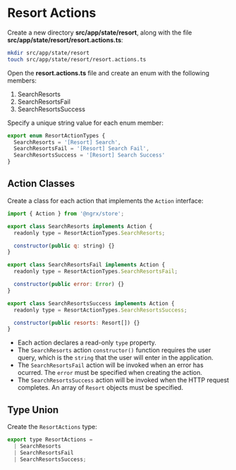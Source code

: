 # Resort Actions

Create a new directory **src/app/state/resort**, along with the file **src/app/state/resort/resort.actions.ts**:

```bash
mkdir src/app/state/resort
touch src/app/state/resort/resort.actions.ts
```

Open the **resort.actions.ts** file and create an enum with the following members:

1. SearchResorts
2. SearchResortsFail
3. SearchResortsSuccess

Specify a unique string value for each enum member:

```javascript
export enum ResortActionTypes {
  SearchResorts = '[Resort] Search',
  SearchResortsFail = '[Resort] Search Fail',
  SearchResortsSuccess = '[Resort] Search Success'
}
```

## Action Classes

Create a class for each action that implements the `Action` interface:

```javascript
import { Action } from '@ngrx/store';

export class SearchResorts implements Action {
  readonly type = ResortActionTypes.SearchResorts;

  constructor(public q: string) {}
}

export class SearchResortsFail implements Action {
  readonly type = ResortActionTypes.SearchResortsFail;

  constructor(public error: Error) {}
}

export class SearchResortsSuccess implements Action {
  readonly type = ResortActionTypes.SearchResortsSuccess;

  constructor(public resorts: Resort[]) {}
}
```

* Each action declares a read-only `type` property.
* The `SearchResorts` action `constructor()` function requires the user query, which is the `string` that the user will enter in the application.
* The `SearchResortsFail` action will be invoked when an error has ocurred. The `error` must be specified when creating the action.
* The `SearchResortsSuccess` action will be invoked when the HTTP request completes. An array of `Resort` objects must be specified.

## Type Union

Create the `ResortActions` type:

```javascript
export type ResortActions =
  | SearchResorts
  | SearchResortsFail
  | SearchResortsSuccess;
```